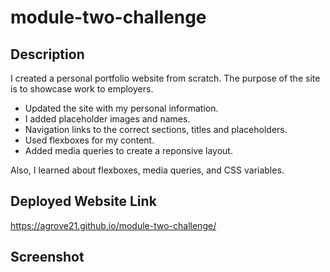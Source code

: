 # module-two-challenge

## Description
I created a personal portfolio website from scratch. The purpose of the site is to showcase work to employers.
-   Updated the site with my personal information.
-   I added placeholder images and names.
-   Navigation links to the correct sections, titles and placeholders. 
-   Used flexboxes for my content.
-   Added media queries to create a reponsive layout.

Also, I learned about flexboxes, media queries, and CSS variables.

## Deployed Website Link
https://agrove21.github.io/module-two-challenge/


## Screenshot
